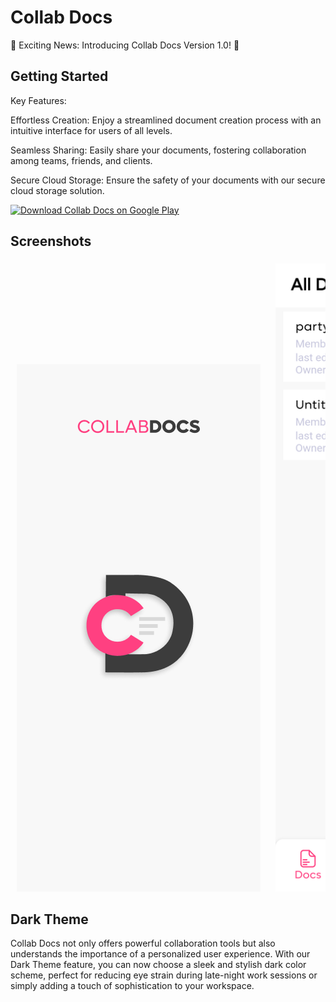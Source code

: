 # Collab Docs

🚀 Exciting News: Introducing Collab Docs Version 1.0! 🚀

## Getting Started

Key Features:

Effortless Creation: Enjoy a streamlined document creation process with an intuitive interface for users of all levels.

Seamless Sharing: Easily share your documents, fostering collaboration among teams, friends, and clients.

Secure Cloud Storage: Ensure the safety of your documents with our secure cloud storage solution.

[![Download Collab Docs on Google Play](https://play.google.com/intl/en_us/badges/static/images/badges/en_badge_web_generic.png)](https://play.google.com/store/apps/details?id=com.harshdeep.collabDocs&pcampaignid=web_share)

## Screenshots

<div style="overflow-x: scroll; white-space: nowrap;">
  <img src="path/to/screenshots/splash.png" alt="Splash" style="display:inline-block; margin: 0 10px;" />
  <img src="path/to/screenshots/home_screen.png" alt="Home Screen" style="display:inline-block; margin: 0 10px;" />
  <img src="path/to/screenshots/edit_documents.png" alt="Editing Feature" style="display:inline-block; margin: 0 10px;" />
  <img src="path/to/screenshots/share_docs.png" alt="Share Documents" style="display:inline-block; margin: 0 10px;" />
  <img src="path/to/screenshots/profile_page.png" alt="Profile Screen" style="display:inline-block; margin: 0 10px;" />
</div>


## Dark Theme
Collab Docs not only offers powerful collaboration tools but also understands the importance of a personalized user experience. With our Dark Theme feature, you can now choose a sleek and stylish dark color scheme, perfect for reducing eye strain during late-night work sessions or simply adding a touch of sophistication to your workspace.
